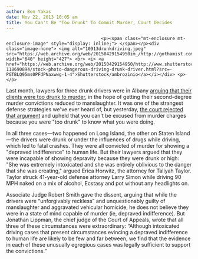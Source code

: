 ```yaml
---
author: Ben Yakas
date: Nov 22, 2013 10:05 am
title: You Can't Be "Too Drunk" To Commit Murder, Court Decides
---
```


	
										<p><span class="mt-enclosure mt-enclosure-image" style="display: inline;"> </span></p><div class="image-none"> <img alt="10913drunkdriving.jpeg" src="https://web.archive.org/web/20150429154950im_/http://gothamist.com/attachments/byakas/10913drunkdriving.jpeg" width="640" height="427"> <br> <i> <a href="https://web.archive.org/web/20150429154950/http://www.shutterstock.com/pic-118690894/stock-photo-dangerous-driving-drunk-driver.html?src=-PGTBLQ95ms0PFdPNaxwwg-1-4">Shutterstock/ambrozinio</a></i></div> <p></p>

<p>Last month, lawyers for three drunk drivers were in Albany <a href="https://web.archive.org/web/20150429154950/http://gothamist.com/2013/10/09/can_you_be_too_drunk_to_commit_murd.php">arguing that their clients were too drunk to murder</a>, in the hope of getting their second-degree murder convictions reduced to manslaughter. It was one of the strangest defense strategies we&apos;ve ever heard of, but yesterday, <a href="https://web.archive.org/web/20150429154950/http://www.nytimes.com/2013/11/22/nyregion/murder-convictions-upheld-in-3-impaired-driving-cases.html?ref=nyregion&amp;_r=0">the court rejected that argument</a> and upheld that you can&apos;t be excused from murder charges because you were &quot;too drunk&quot; to know what you were doing. </p>

<p>In all three cases&#x2014;two happened on Long Island, the other on Staten Island&#x2014;the drivers were drunk or under the influences of drugs while driving, which led to fatal crashes. They were all convicted of murder for showing a &quot;depraved indifference&quot; to human life. But their lawyers argued that they were incapable of showing depravity because they were drunk or high: &quot;She was extremely intoxicated and she was entirely oblivious to the danger that she was creating,&quot; argued Erica Horwitz, the attorney for Taliyah Taylor. Taylor struck 41-year-old defense attorney Larry Simon while driving 90 MPH naked on a mix of alcohol, Ecstasy and pot without any headlights on.</p>

<p>Associate Judge Robert Smith gave the dissent, arguing that while the drivers were &#x201C;unforgivably reckless&#x201D; and unquestionably guilty of manslaughter and aggravated vehicular homicide, he does not believe they were in a state of mind capable of murder (ie, depraved indifference). But Jonathan Lippman, the chief judge of the Court of Appeals, wrote that all three of these circumstances were extraordinary: &#x201C;Although intoxicated driving cases that present circumstances evincing a depraved indifference to human life are likely to be few and far between, we find that the evidence in each of these unusually egregious cases was legally sufficient to support the convictions.&#x201D;</p>					
										
									
				